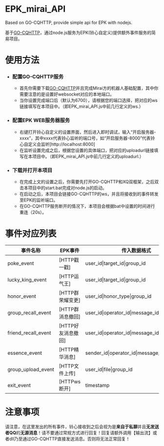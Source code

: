 # EPK_mirai_API
 Based on GO-CQHTTP, provide simple api for EPK with nodejs.
 
 基于[GO-CQHTTP](https://github.com/Mrs4s/go-cqhttp)，通过node.js服务为EPK(铃心自定义)提供额外事件服务的简易项目。

# 使用方法

+ ### 配置GO-CQHTTP服务
  * 首先你需要下载[GO-CQHTTP](https://github.com/Mrs4s/go-cqhttp)并且完成Mirai方的机器人基础配置，其中你需要注意的是设置好websocket对应的本地端口。
  * 当你设置完成端口后（默认为6700），请根据您的端口选择，把对应的ws链接填写在本项目中。（即EPK_mirai_API.js中前几行定义的ws.）
+ ### 配置EPK WEB服务器服务
  * 右键打开铃心自定义的设置界面，然后进入即时调试，输入“开启服务器-xxxx”，其中xxxx代表铃心监听的端口号，如“开启服务器-8000”代表铃心自定义会监听[http://localhost:8000]
  * 在监听设置完成之后，根据您设置的具体端口，把对应的uploadurl链接填写在本项目中。（即EPK_mirai_API.js中前几行定义的uploadurl.）
+ ### 下载并打开本项目
  * 在完成上文的设置之后，你需要先打开GO-CQHTTP和XQ双框架，之后双击本项目中的start.bat完成对node.js的启动。
  * 在启动之后，本项目会链接GO-CQHTTP的ws，并且将接收到的事件转发至EPK的监听端口。
  * 在GO-CQHTTP服务断开的情况下，本项目会根据bat中设置的时间进行重连（20s）。
# 事件对应列表
 |事件名称|EPK事件|传入数据格式|
 |---|---|---|
 |poke_event|[HTTP戳一戳]|user_id\|target_id\|group_id|
 |lucky_king_event|[HTTP运气王]|user_id\|target_id\|group_id|
 |honor_event|[HTTP群荣耀变更]|user_id\|honor_type\|group_id|
 |group_recall_event|[HTTP群消息撤回]|user_id\|operator_id\|message_id\|group_id|
 |friend_recall_event|[HTTP好友消息撤回]|user_id\|operator_id\|message_id\|0|
 |essence_event|[HTTP精华消息]|sender_id\|operator_id\|message_id\|sub_type|
 |group_upload_event|[HTTP文件上传]|user_id\|file\|group_id|
 |exit_event|[HTTPws断开]|timestamp|

 # 注意事项
 请注意，在这里发出的所有事件，铃心接收到之后会视为是**来自于私聊**并且**无发送者QQ**的**无源消息**！请不要通过常规方式进行回复！回复请额外调用【输出流】或者dll乃至通过GO-CQHTTP直接发送消息。否则将无法正常回复！